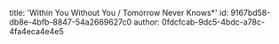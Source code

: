 title: 'Within You Without You / Tomorrow Never Knows*'
id: 9167bd58-db8e-4bfb-8847-54a2669627c0
author: 0fdcfcab-9dc5-4bdc-a78c-4fa4eca4e4e5

